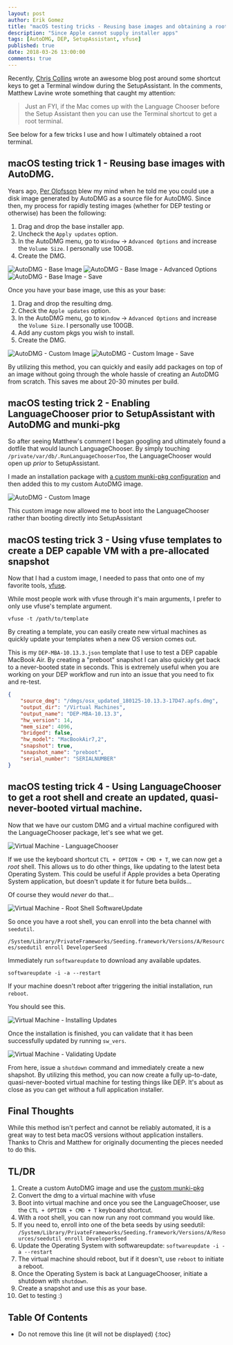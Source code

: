 ```yaml
---
layout: post
author: Erik Gomez
title: "macOS testing tricks - Reusing base images and obtaining a root shell prior to SetupAssistant with LanguageChooser"
description: "Since Apple cannot supply installer apps"
tags: [AutoDMG, DEP, SetupAssistant, vfuse]
published: true
date: 2018-03-26 13:00:00
comments: true
---
```


Recently, [Chris Collins](https://chris-collins.io/2018/03/15/Using-Terminal-At-macOS-Setup-Assistant/) wrote an awesome blog post around some shortcut keys to get a Terminal window during the SetupAssistant. In the comments, Matthew Lavine wrote something that caught my attention:

> Just an FYI, if the Mac comes up with the Language Chooser before the Setup Assistant then you can use the Terminal shortcut to get a root terminal.

See below for a few tricks I use and how I ultimately obtained a root terminal.

## macOS testing trick 1 - Reusing base images with AutoDMG.
Years ago, [Per Olofsson](https://github.com/MagerValp) blew my mind when he told me you could use a disk image generated by AutoDMG as a source file for AutoDMG. Since then, my process for rapidly testing images (whether for DEP testing or otherwise) has been the following:

1. Drag and drop the base installer app.
2. Uncheck the `Apply updates` option.
3. In the AutoDMG menu, go to `Window` -> `Advanced Options` and increase the `Volume Size`. I personally use 100GB.
4. Create the DMG.

![AutoDMG - Base Image](/images/2018/03/base_image.png)
![AutoDMG - Base Image - Advanced Options](/images/2018/03/base_image_advanced_options.png)
![AutoDMG - Base Image - Save](/images/2018/03/base_image_save.png)

Once you have your base image, use this as your base:

1. Drag and drop the resulting dmg.
2. Check the `Apple updates` option.
3. In the AutoDMG menu, go to `Window` -> `Advanced Options` and increase the `Volume Size`. I personally use 100GB.
4. Add any custom pkgs you wish to install.
5. Create the DMG.

![AutoDMG - Custom Image](/images/2018/03/custom_image.png)
![AutoDMG - Custom Image - Save](/images/2018/03/custom_image_save.png)

By utilizing this method, you can quickly and easily add packages on top of an image without going through the whole hassle of creating an AutoDMG from scratch. This saves me about 20-30 minutes per build.

## macOS testing trick 2 - Enabling LanguageChooser prior to SetupAssistant with AutoDMG and munki-pkg
So after seeing Matthew's comment I began googling and ultimately found a dotfile that would launch LanguageChooser. By simply touching `/private/var/db/.RunLanguageChooserToo`, the LanguageChooser would open up _prior_ to SetupAssistant.

I made an installation package with [a custom munki-pkg configuration](https://github.com/munki/munki-pkg/pull/30) and then added this to my custom AutoDMG image.

![AutoDMG - Custom Image](/images/2018/03/custom_image.png)

This custom image now allowed me to boot into the LanguageChooser rather than booting directly into SetupAssistant

## macOS testing trick 3 - Using vfuse templates to create a DEP capable VM with a pre-allocated snapshot
Now that I had a custom image, I needed to pass that onto one of my favorite tools, [vfuse](https://github.com/chilcote/vfuse).

While most people work with vfuse through it's main arguments, I prefer to only use vfuse's template argument.

`vfuse -t /path/to/template`

By creating a template, you can easily create new virtual machines as quickly update your templates when a new OS version comes out.

This is my `DEP-MBA-10.13.3.json` template that I use to test a DEP capable MacBook Air. By creating a "preboot" snapshot I can also quickly get back to a never-booted state in seconds. This is extremely useful when you are working on your DEP workflow and run into an issue that you need to fix and re-test.

```json
{
    "source_dmg": "/dmgs/osx_updated_180125-10.13.3-17D47.apfs.dmg",
    "output_dir": "/Virtual Machines",
    "output_name": "DEP-MBA-10.13.3",
    "hw_version": 14,
    "mem_size": 4096,
    "bridged": false,
    "hw_model": "MacBookAir7,2",
    "snapshot": true,
    "snapshot_name": "preboot",
    "serial_number": "SERIALNUMBER"
}
```

## macOS testing trick 4 - Using LanguageChooser to get a root shell and create an updated, quasi-never-booted virtual machine.
Now that we have our custom DMG and a virtual machine configured with the LanguageChooser package, let's see what we get.

![Virtual Machine - LanguageChooser](/images/2018/03/virtual_machine_language_chooser.png)

If we use the keyboard shortcut `CTL + OPTION + CMD + T`, we can now get a _root_ shell. This allows us to do other things, like updating to the latest beta Operating System. This could be useful if Apple provides a beta Operating System application, but doesn't update it for future beta builds...

Of course they would _never_ do that...

![Virtual Machine - Root Shell SoftwareUpdate](/images/2018/03/virtual_machine_root_shell_softwareupdate.png)

So once you have a root shell, you can enroll into the beta channel with `seedutil`.

`/System/Library/PrivateFrameworks/Seeding.framework/Versions/A/Resources/seedutil enroll DeveloperSeed`

Immediately run `softwareupdate` to download any available updates.

`softwareupdate -i -a --restart`

If your machine doesn't reboot after triggering the initial installation, run `reboot`.

You should see this.

![Virtual Machine - Installing Updates](/images/2018/03/virtual_machine_installing_updates.png)

Once the installation is finished, you can validate that it has been successfully updated by running `sw_vers`.

![Virtual Machine - Validating Update](/images/2018/03/virtual_machine_validating_update.png)

From here, issue a `shutdown` command and immediately create a new shapshot. By utilizing this method, you can now create a fully up-to-date, quasi-never-booted virtual machine for testing things like DEP. It's about as close as you can get without a full application installer.

## Final Thoughts
While this method isn't perfect and cannot be reliably automated, it is a great way to test beta macOS versions without application installers. Thanks to Chris and Matthew for originally documenting the pieces needed to do this.

## TL/DR
1. Create a custom AutoDMG image and use the [custom munki-pkg](https://github.com/munki/munki-pkg/pull/30)
2. Convert the dmg to a virtual machine with vfuse
3. Boot into virtual machine and once you see the LanguageChooser, use the `CTL + OPTION + CMD + T` keyboard shortcut.
4. With a root shell, you can now run any root command you would like.
5. If you need to, enroll into one of the beta seeds by using seedutil: `/System/Library/PrivateFrameworks/Seeding.framework/Versions/A/Resources/seedutil enroll DeveloperSeed`
6. Update the Operating System with softwareupdate: `softwareupdate -i -a --restart`
7. The virtual machine should reboot, but if it doesn't, use `reboot` to initiate a reboot.
8. Once the Operating System is back at LanguageChooser, initiate a shutdown with `shutdown`.
9. Create a snapshot and use this as your base.
10. Get to testing :)

## Table Of Contents
* Do not remove this line (it will not be displayed)
{:toc}
